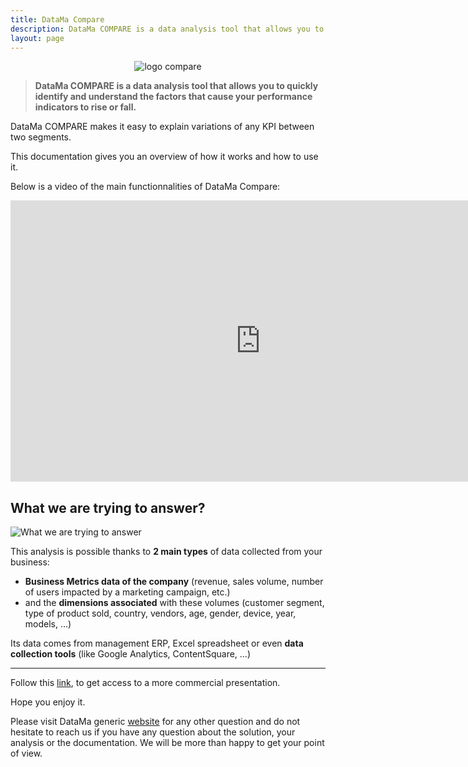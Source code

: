 ```yaml
---
title: DataMa Compare
description: DataMa COMPARE is a data analysis tool that allows you to quickly identify and understand the factors that cause your performance indicators to rise or fall.
layout: page
---
```


<center><img src="{{site.url}}/{{site.baseurl}}/core_app/images/Datama_compare_logo.png" alt="logo compare" /></center>

> **DataMa COMPARE is a data analysis tool that allows you to quickly identify and understand the factors that cause your performance indicators to rise or fall.**

DataMa COMPARE makes it easy to explain variations of any KPI between two segments.

This documentation gives you an overview of how it works and how to use it.

Below is a video of the main functionnalities of DataMa Compare:

<iframe width="800" height="450" src="https://www.youtube.com/embed/SfPdIoKUFdQ" frameborder="0" allow="accelerometer; autoplay; encrypted-media; gyroscope; picture-in-picture" allowfullscreen></iframe>

## What we are trying to answer?

![What we are trying to answer]({{site.url}}/{{site.baseurl}}/core_app/images/What-are-we-trying-to-answer.jpg)

This analysis is possible thanks to **2 main types** of data collected from your business:

* **Business Metrics data of the company** (revenue, sales volume, number of users impacted by a marketing campaign, etc.)
* and the **dimensions associated** with these volumes (customer segment, type of product sold, country, vendors, age, gender, device, year, models, …)

Its data comes from management ERP, Excel spreadsheet or even **data collection tools** (like Google Analytics, ContentSquare, …)

---------------------

Follow this [link](https://datama.fr/wp-content/uploads/2019/02/DataMaCompare_BrochureEN_2019.pdf), to get access to a more commercial presentation.

Hope you enjoy it.

Please visit DataMa generic [website](https://datama.fr/lets-talk/) for any other question and do not hesitate to reach us if you have any question about the solution, your analysis or the documentation. We will be more than happy to get your point of view.

